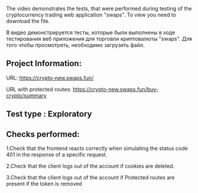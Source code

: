 The video demonstrates the tests, that were performed during testing of the cryptocurrency trading web application "swaps".
To view you need to download the file.

В видео демонстрируется тесты, которые были выполнены в ходе тестирования веб приложения для торговли криптовалюты "swaps".
Для того чтобы просмотреть, необходимо загрузить файл.

## Project Information: 
URL: https://crypto-new.swaps.fun/

URL with protected routes: https://crypto-new.swaps.fun/buy-crypto/summary

                        
## Test type : Exploratory

## Checks performed: 
1.Check that the frontend reacts correctly when simulating the status code 401 in the response of a specific request.

2.Check that the client logs out of the account if cookies are deleted.

3.Check that the client logs out of the account if Protected routes are present if the token is removed
